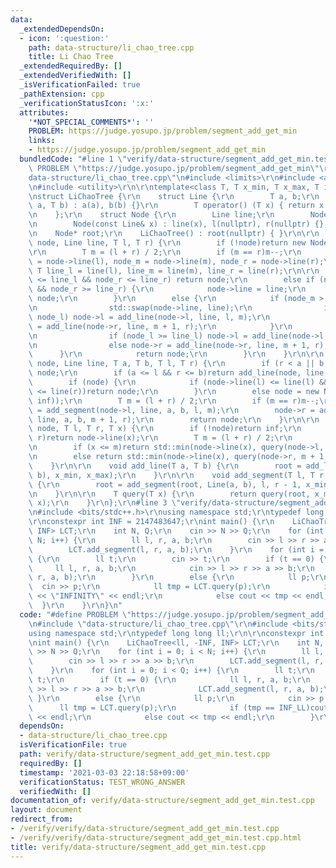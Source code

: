 ```yaml
---
data:
  _extendedDependsOn:
  - icon: ':question:'
    path: data-structure/li_chao_tree.cpp
    title: Li Chao Tree
  _extendedRequiredBy: []
  _extendedVerifiedWith: []
  _isVerificationFailed: true
  _pathExtension: cpp
  _verificationStatusIcon: ':x:'
  attributes:
    '*NOT_SPECIAL_COMMENTS*': ''
    PROBLEM: https://judge.yosupo.jp/problem/segment_add_get_min
    links:
    - https://judge.yosupo.jp/problem/segment_add_get_min
  bundledCode: "#line 1 \"verify/data-structure/segment_add_get_min.test.cpp\"\n#define\
    \ PROBLEM \"https://judge.yosupo.jp/problem/segment_add_get_min\"\r\n#line 2 \"\
    data-structure/li_chao_tree.cpp\"\n#include <limits>\r\n#include <algorithm>\r\
    \n#include <utility>\r\n\r\ntemplate<class T, T x_min, T x_max, T inf = std::numeric_limits<T>::max()>\r\
    \nstruct LiChaoTree {\r\n    struct Line {\r\n        T a, b;\r\n        Line(T\
    \ a, T b) : a(a), b(b) {}\r\n        T operator() (T x) { return x * a + b; }\r\
    \n    };\r\n    struct Node {\r\n        Line line;\r\n        Node* l, * r;\r\
    \n        Node(const Line& x) : line(x), l(nullptr), r(nullptr) {};\r\n    };\r\
    \n    Node* root;\r\n    LiChaoTree() : root(nullptr) { }\r\n\r\n    Node* add_line(Node*\
    \ node, Line line, T l, T r) {\r\n        if (!node)return new Node(line);\r\n\
    \r\n        T m = (l + r) / 2;\r\n        if (m == r)m--;\r\n        T node_l\
    \ = node->line(l), node_m = node->line(m), node_r = node->line(r);\r\n       \
    \ T line_l = line(l), line_m = line(m), line_r = line(r);\r\n\r\n        if (node_l\
    \ <= line_l && node_r <= line_r) return node;\r\n        else if (node_l >= line_l\
    \ && node_r >= line_r) {\r\n            node->line = line;\r\n            return\
    \ node;\r\n        }\r\n        else {\r\n            if (node_m > line_m) {\r\
    \n                std::swap(node->line, line);\r\n                if (line_l >=\
    \ node_l) node->l = add_line(node->l, line, l, m);\r\n                else node->r\
    \ = add_line(node->r, line, m + 1, r);\r\n            }\r\n            else {\r\
    \n                if (node_l >= line_l) node->l = add_line(node->l, line, l, m);\r\
    \n                else node->r = add_line(node->r, line, m + 1, r);\r\n      \
    \      }\r\n            return node;\r\n        }\r\n    }\r\n\r\n    Node* add_segment(Node*\
    \ node, Line line, T a, T b, T l, T r) {\r\n        if (r < a || b < l)return\
    \ node;\r\n        if (a <= l && r <= b)return add_line(node, line, l, r);\r\n\
    \        if (node) {\r\n            if (node->line(l) <= line(l) && node->line(r)\
    \ <= line(r))return node;\r\n        }\r\n        else node = new Node(Line(0,\
    \ inf));\r\n        T m = (l + r) / 2;\r\n        if (m == r)m--;\r\n        node->l\
    \ = add_segment(node->l, line, a, b, l, m);\r\n        node->r = add_segment(node->r,\
    \ line, a, b, m + 1, r);\r\n        return node;\r\n    }\r\n\r\n    T query(Node*\
    \ node, T l, T r, T x) {\r\n        if (!node)return inf;\r\n        if (l ==\
    \ r)return node->line(x);\r\n        T m = (l + r) / 2;\r\n        if (m == r)m--;\r\
    \n        if (x <= m)return std::min(node->line(x), query(node->l, l, m, x));\r\
    \n        else return std::min(node->line(x), query(node->r, m + 1, r, x));\r\n\
    \    }\r\n\r\n    void add_line(T a, T b) {\r\n        root = add_line(root, Line(a,\
    \ b), x_min, x_max);\r\n    }\r\n\r\n    void add_segment(T l, T r, T a, T b)\
    \ {\r\n        root = add_segment(root, Line(a, b), l, r - 1, x_min, x_max);\r\
    \n    }\r\n\r\n    T query(T x) {\r\n        return query(root, x_min, x_max,\
    \ x);\r\n    }\r\n};\r\n#line 3 \"verify/data-structure/segment_add_get_min.test.cpp\"\
    \n#include <bits/stdc++.h>\r\nusing namespace std;\r\ntypedef long long ll;\r\n\
    \r\nconstexpr int INF = 2147483647;\r\nint main() {\r\n    LiChaoTree<ll, -INF,\
    \ INF> LCT;\r\n    int N, Q;\r\n    cin >> N >> Q;\r\n    for (int i = 0; i <\
    \ N; i++) {\r\n        ll l, r, a, b;\r\n        cin >> l >> r >> a >> b;\r\n\
    \        LCT.add_segment(l, r, a, b);\r\n    }\r\n    for (int i = 0; i < Q; i++)\
    \ {\r\n        ll t;\r\n        cin >> t;\r\n        if (t == 0) {\r\n       \
    \     ll l, r, a, b;\r\n            cin >> l >> r >> a >> b;\r\n            LCT.add_segment(l,\
    \ r, a, b);\r\n        }\r\n        else {\r\n            ll p;\r\n          \
    \  cin >> p;\r\n            ll tmp = LCT.query(p);\r\n            if (tmp == INF_LL)cout\
    \ << \"INFINITY\" << endl;\r\n            else cout << tmp << endl;\r\n      \
    \  }\r\n    }\r\n}\n"
  code: "#define PROBLEM \"https://judge.yosupo.jp/problem/segment_add_get_min\"\r\
    \n#include \"data-structure/li_chao_tree.cpp\"\r\n#include <bits/stdc++.h>\r\n\
    using namespace std;\r\ntypedef long long ll;\r\n\r\nconstexpr int INF = 2147483647;\r\
    \nint main() {\r\n    LiChaoTree<ll, -INF, INF> LCT;\r\n    int N, Q;\r\n    cin\
    \ >> N >> Q;\r\n    for (int i = 0; i < N; i++) {\r\n        ll l, r, a, b;\r\n\
    \        cin >> l >> r >> a >> b;\r\n        LCT.add_segment(l, r, a, b);\r\n\
    \    }\r\n    for (int i = 0; i < Q; i++) {\r\n        ll t;\r\n        cin >>\
    \ t;\r\n        if (t == 0) {\r\n            ll l, r, a, b;\r\n            cin\
    \ >> l >> r >> a >> b;\r\n            LCT.add_segment(l, r, a, b);\r\n       \
    \ }\r\n        else {\r\n            ll p;\r\n            cin >> p;\r\n      \
    \      ll tmp = LCT.query(p);\r\n            if (tmp == INF_LL)cout << \"INFINITY\"\
    \ << endl;\r\n            else cout << tmp << endl;\r\n        }\r\n    }\r\n}"
  dependsOn:
  - data-structure/li_chao_tree.cpp
  isVerificationFile: true
  path: verify/data-structure/segment_add_get_min.test.cpp
  requiredBy: []
  timestamp: '2021-03-03 22:18:58+09:00'
  verificationStatus: TEST_WRONG_ANSWER
  verifiedWith: []
documentation_of: verify/data-structure/segment_add_get_min.test.cpp
layout: document
redirect_from:
- /verify/verify/data-structure/segment_add_get_min.test.cpp
- /verify/verify/data-structure/segment_add_get_min.test.cpp.html
title: verify/data-structure/segment_add_get_min.test.cpp
---
```

